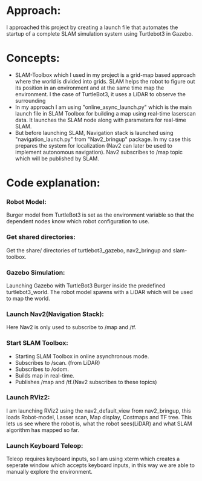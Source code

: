 # Approach:
I approached this project by creating a launch file that automates the startup of a complete SLAM simulation system using Turtlebot3 in Gazebo.

# Concepts:
- SLAM-Toolbox which I used in my project is a grid-map based approach where the world is divided into grids. SLAM helps the robot to figure out its position in an environment and at the same time map the environment. I the case of TurtleBot3, it uses a LiDAR to observe the surrounding
- In my approach I am using "online_async_launch.py" which is the main launch file in SLAM Toolbox for building a map using real-time laserscan data. It launches the SLAM node along with parameters for real-time SLAM.
- But before launching SLAM, Navigation stack is launched using "navigation_launch.py" from "Nav2_bringup" package. In my case this prepares the system for localization (Nav2 can later be used to implement autonomous navigation). Nav2 subscribes to /map topic which will be published by SLAM.

# Code explanation:
### Robot Model:
Burger model from TurtleBot3 is set as the environment variable so that the dependent nodes know which robot configuration to use.
### Get shared directories:
Get the share/ directories of turtlebot3_gazebo, nav2_bringup and slam-toolbox.
### Gazebo Simulation:
Launching Gazebo with TurtleBot3 Burger inside the predefined turtlebot3_world. The robot model spawns with a LiDAR which will be used to map the world.
### Launch Nav2(Navigation Stack):
Here Nav2 is only used to subscribe to /map and /tf.
### Start SLAM Toolbox:
- Starting SLAM Toolbox in online asynchronous mode.
- Subscribes to /scan. (from LiDAR)
- Subscribes to /odom.
- Builds map in real-time.
- Publishes /map and /tf.(Nav2 subscribes to these topics)
### Launch RViz2:
I am launching RViz2 using the nav2_default_view from nav2_bringup, this loads Robot-model, Lasser scan, Map display, Costmaps and TF tree. This lets us see where the robot is, what the robot sees(LiDAR) and what SLAM algorithm has mapped so far.
### Launch Keyboard Teleop:
Teleop requires keyboard inputs, so I am using xterm which creates a seperate window which accepts keyboard inputs, in this way we are able to manually explore the environment.
